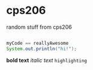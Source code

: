 # cps206
random stuff from cps206
```java

myCode == reallyAwesome
System.out.println("hi!");

```
  **bold text**
  *italic text*
  `highlighting`
